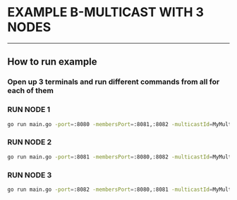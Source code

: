 # EXAMPLE B-MULTICAST WITH 3 NODES

---
## How to run example
### Open up 3 terminals and run different commands  from all for each of them
### RUN NODE 1 
```bash
go run main.go -port=:8080 -membersPort=:8081,:8082 -multicastId=MyMulticast -delay=1
```
### RUN NODE 2
```bash
go run main.go -port=:8081 -membersPort=:8080,:8082 -multicastId=MyMulticast -delay=1
```
### RUN NODE 3
```bash
go run main.go -port=:8082 -membersPort=:8080,:8081 -multicastId=MyMulticast -delay=4
```


